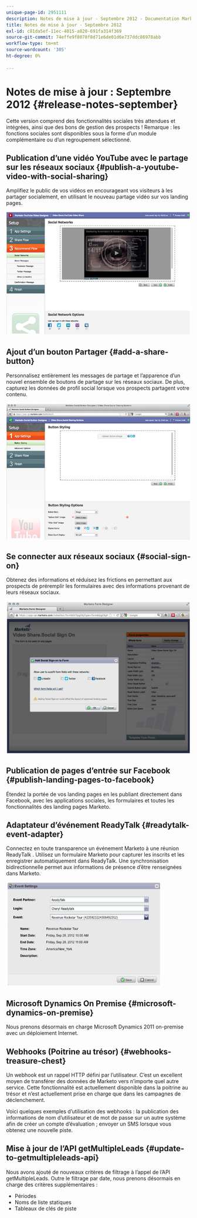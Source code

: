 ```yaml
---
unique-page-id: 2951111
description: Notes de mise à jour - Septembre 2012 - Documentation Marketo - Documentation du produit
title: Notes de mise à jour - Septembre 2012
exl-id: c81da5ef-11ec-4015-a820-691fa314f369
source-git-commit: 74effe9f8078f8d71e6de01d6e737ddc86978abb
workflow-type: tm+mt
source-wordcount: '305'
ht-degree: 0%

---
```


# Notes de mise à jour : Septembre 2012 {#release-notes-september}

Cette version comprend des fonctionnalités sociales très attendues et intégrées, ainsi que des bons de gestion des prospects ! Remarque : les fonctions sociales sont disponibles sous la forme d’un module complémentaire ou d’un regroupement sélectionné.

## Publication d’une vidéo YouTube avec le partage sur les réseaux sociaux {#publish-a-youtube-video-with-social-sharing}

Amplifiez le public de vos vidéos en encourageant vos visiteurs à les partager socialement, en utilisant le nouveau partage vidéo sur vos landing pages.

![](assets/image2014-9-23-10-3a39-3a21.png)

## Ajout d’un bouton Partager {#add-a-share-button}

Personnalisez entièrement les messages de partage et l’apparence d’un nouvel ensemble de boutons de partage sur les réseaux sociaux. De plus, capturez les données de profil social lorsque vos prospects partagent votre contenu.

![](assets/image2014-9-23-10-3a39-3a46.png)

## Se connecter aux réseaux sociaux {#social-sign-on}

Obtenez des informations et réduisez les frictions en permettant aux prospects de préremplir les formulaires avec des informations provenant de leurs réseaux sociaux.

![](assets/image2014-9-23-10-3a40-3a2.png)

## Publication de pages d’entrée sur Facebook {#publish-landing-pages-to-facebook}

Étendez la portée de vos landing pages en les publiant directement dans Facebook, avec les applications sociales, les formulaires et toutes les fonctionnalités des landing pages Marketo.

## Adaptateur d’événement ReadyTalk {#readytalk-event-adapter}

Connectez en toute transparence un événement Marketo à une réunion ReadyTalk . Utilisez un formulaire Marketo pour capturer les inscrits et les enregistrer automatiquement dans ReadyTalk. Une synchronisation bidirectionnelle permet aux informations de présence d’être renseignées dans Marketo.

![](assets/image2014-9-23-10-3a40-3a16.png)

## Microsoft Dynamics On Premise {#microsoft-dynamics-on-premise}

Nous prenons désormais en charge Microsoft Dynamics 2011 on-premise avec un déploiement Internet.

## Webhooks (Poitrine au trésor) {#webhooks-treasure-chest}

Un webhook est un rappel HTTP défini par l’utilisateur. C’est un excellent moyen de transférer des données de Marketo vers n’importe quel autre service. Cette fonctionnalité est actuellement disponible dans la poitrine au trésor et n’est actuellement prise en charge que dans les campagnes de déclenchement.

Voici quelques exemples d’utilisation des webhooks : la publication des informations de nom d’utilisateur et de mot de passe sur un autre système afin de créer un compte d’évaluation ; envoyer un SMS lorsque vous obtenez une nouvelle piste.

## Mise à jour de l’API getMultipleLeads {#update-to-getmultipleleads-api}

Nous avons ajouté de nouveaux critères de filtrage à l’appel de l’API getMultipleLeads. Outre le filtrage par date, nous prenons désormais en charge des critères supplémentaires :

* Périodes
* Noms de liste statiques
* Tableaux de clés de piste
